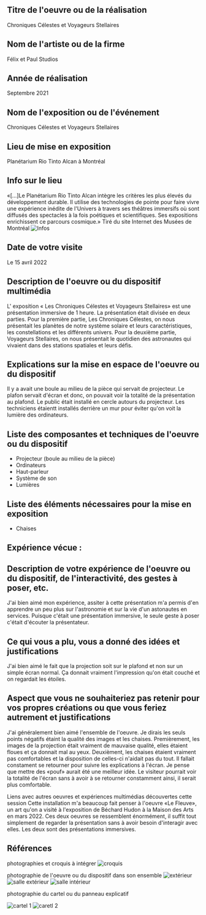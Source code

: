 ## Titre de l'oeuvre ou de la réalisation
Chroniques Célestes et Voyageurs Stellaires

## Nom de l'artiste ou de la firme
Félix et Paul Studios

## Année de réalisation
Septembre 2021

## Nom de l'exposition ou de l'événement
Chroniques Célestes et Voyageurs Stellaires

## Lieu de mise en exposition
Planétarium Rio Tinto Alcan à Montréal

## Info sur le lieu
«[...]Le Planétarium Rio Tinto Alcan intègre les critères les plus élevés du développement durable. Il utilise des technologies de pointe pour faire vivre une expérience inédite de l'Univers à travers ses théâtres immersifs où sont diffusés des spectacles à la fois poétiques et scientifiques. Ses expositions enrichissent ce parcours cosmique.» Tiré du site Internet des Musées de Montréal
![Infos](medias/infos_planetarium.PNG)

## Date de votre visite
Le 15 avril 2022

## Description de l'oeuvre ou du dispositif multimédia
L' exposition « Les Chroniques Célestes et Voyageurs Stellaires» est une présentation immersive de 1 heure. La présentation était divisée en deux parties. Pour la première partie, Les Chroniques Célestes, on nous présentait les planètes de notre système solaire et leurs caractéristiques, les constellations et les différents univers. Pour la deuxième partie, Voyageurs Stellaires, on nous présentait le quotidien des astronautes qui vivaient dans des stations spatiales et leurs défis.

## Explications sur la mise en espace de l'oeuvre ou du dispositif 
Il y a avait une boule au milieu de la pièce qui servait de projecteur. Le plafon servait d'écran et donc, on pouvait voir la totalité de la présentation au plafond. Le public était installé en cercle autours du projecteur. Les techniciens étaientt installés derrière un mur pour éviter qu'on voit la lumière des ordinateurs. 

## Liste des composantes et techniques de l'oeuvre ou du dispositif 
- Projecteur (boule au milieu de la pièce)
- Ordinateurs
- Haut-parleur
- Système de son
- Lumières

## Liste des éléments nécessaires pour la mise en exposition 
- Chaises


## Expérience vécue :

## Description de votre expérience de l'oeuvre ou du dispositif, de l'interactivité, des gestes à poser, etc.
J'ai bien aimé mon expérience, assiter à cette présentation m'a permis d'en apprendre un peu plus sur l'astronomie et sur la vie d'un astonautes en services. Puisque c'était une présentation immersive, le seule geste à poser c'était d'écouter la présentateur.

## Ce qui vous a plu, vous a donné des idées et justifications
J'ai bien aimé le fait que la projection soit sur le plafond et non sur un simple écran normal. Ça donnait vraiment l'impression qu'on était couché et on regardait les étoiles. 

## Aspect que vous ne souhaiteriez pas retenir pour vos propres créations ou que vous feriez autrement et justifications
J'ai généralement bien aimé l'ensemble de l'oeuvre. Je dirais les seuls points négatifs étaint la qualité des images et les chaises. Premièrement, les images de la projection était vraiment de mauvaise qualité, elles étaient floues et ça donnait mal au yeux. Deuxièment, les chaises étaient vraiment pas comfortables et la disposition de celles-ci n'aidait pas du tout. Il fallait constament se retourner pour suivre les explications à l'écran. Je pense que mettre des «pouf» aurait été une meilleur idée. Le visiteur pourrait voir la totalité de l'écran sans à avoir à se retourner constamment ainsi, il serait plus comfortable.

Liens avec autres oeuvres et expériences multimédias découvertes cette session
Cette installation m'a beaucoup fait penser à l'oeuvre «Le Fleuve», un art qu'on a visité à l'exposition de Béchard Hudon à la Maison des Arts en mars 2022. Ces deux oeuvres se ressemblent énormément, il suffit tout simplement de regarder la présentation sans à avoir besoin d'interagir avec elles. Les deux sont des présentations immersives.

## Références

 photographies et croquis à intégrer
 ![croquis](medias/planetarium_croquis.PNG)
 
 photographie de l'oeuvre ou du dispositif dans son ensemble
 ![extérieur](medias/planetarium_exterieur.jpg)
 ![salle extérieur](medias/planetarium_salle_exterieur.jpg)
 ![salle intérieur](medias/planetarium_salle_interieur.jpg)
 
 photographie du cartel ou du panneau explicatif
 
 ![cartel 1](medias/planetarium_voyageurs_stellaires_cartel.PNG)
 ![caretl 2](medias/planetarium_chroniques_celestes_cartel.PNG)
 

